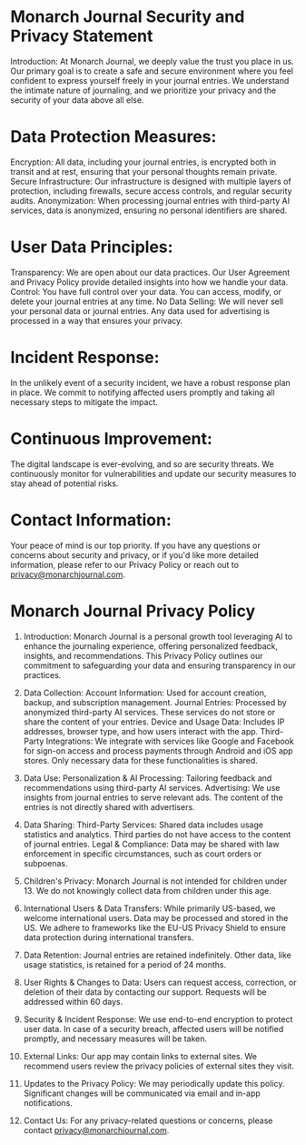 # Monarch Journal Security and Privacy Statement

Introduction: At Monarch Journal, we deeply value the trust you place in us. Our primary goal is to create a safe and secure environment where you feel confident to express yourself freely in your journal entries. We understand the intimate nature of journaling, and we prioritize your privacy and the security of your data above all else.

# Data Protection Measures:
Encryption: All data, including your journal entries, is encrypted both in transit and at rest, ensuring that your personal thoughts remain private.
Secure Infrastructure: Our infrastructure is designed with multiple layers of protection, including firewalls, secure access controls, and regular security audits.
Anonymization: When processing journal entries with third-party AI services, data is anonymized, ensuring no personal identifiers are shared.

# User Data Principles:
Transparency: We are open about our data practices. Our User Agreement and Privacy Policy provide detailed insights into how we handle your data.
Control: You have full control over your data. You can access, modify, or delete your journal entries at any time.
No Data Selling: We will never sell your personal data or journal entries. Any data used for advertising is processed in a way that ensures your privacy.

# Incident Response:
In the unlikely event of a security incident, we have a robust response plan in place. We commit to notifying affected users promptly and taking all necessary steps to mitigate the impact.

# Continuous Improvement:
The digital landscape is ever-evolving, and so are security threats. We continuously monitor for vulnerabilities and update our security measures to stay ahead of potential risks.

# Contact Information:
Your peace of mind is our top priority. If you have any questions or concerns about security and privacy, or if you'd like more detailed information, please refer to our Privacy Policy or reach out to privacy@monarchjournal.com.

### 
# Monarch Journal Privacy Policy
1. Introduction: Monarch Journal is a personal growth tool leveraging AI to enhance the journaling experience, offering personalized feedback, insights, and recommendations. This Privacy Policy outlines our commitment to safeguarding your data and ensuring transparency in our practices.

2. Data Collection:
Account Information: Used for account creation, backup, and subscription management.
Journal Entries: Processed by anonymized third-party AI services. These services do not store or share the content of your entries.
Device and Usage Data: Includes IP addresses, browser type, and how users interact with the app.
Third-Party Integrations: We integrate with services like Google and Facebook for sign-on access and process payments through Android and iOS app stores. Only necessary data for these functionalities is shared.

3. Data Use:
Personalization & AI Processing: Tailoring feedback and recommendations using third-party AI services.
Advertising: We use insights from journal entries to serve relevant ads. The content of the entries is not directly shared with advertisers.

4. Data Sharing:
Third-Party Services: Shared data includes usage statistics and analytics. Third parties do not have access to the content of journal entries.
Legal & Compliance: Data may be shared with law enforcement in specific circumstances, such as court orders or subpoenas.

5. Children's Privacy: Monarch Journal is not intended for children under 13. We do not knowingly collect data from children under this age.

6. International Users & Data Transfers: While primarily US-based, we welcome international users. Data may be processed and stored in the US. We adhere to frameworks like the EU-US Privacy Shield to ensure data protection during international transfers.

7. Data Retention: Journal entries are retained indefinitely. Other data, like usage statistics, is retained for a period of 24 months.

8. User Rights & Changes to Data: Users can request access, correction, or deletion of their data by contacting our support. Requests will be addressed within 60 days.

9. Security & Incident Response: We use end-to-end encryption to protect user data. In case of a security breach, affected users will be notified promptly, and necessary measures will be taken.

10. External Links: Our app may contain links to external sites. We recommend users review the privacy policies of external sites they visit.

11. Updates to the Privacy Policy: We may periodically update this policy. Significant changes will be communicated via email and in-app notifications.

12. Contact Us: For any privacy-related questions or concerns, please contact privacy@monarchjournal.com.
